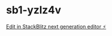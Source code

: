 # sb1-yzlz4v

[Edit in StackBlitz next generation editor ⚡️](https://stackblitz.com/~/github.com/dankevil/sb1-yzlz4v)